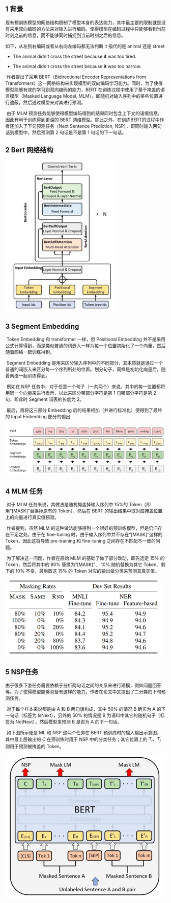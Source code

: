 ## 1 背景

​	现有预训练模型的网络结构限制了模型本身的表达能力，其中最主要的限制就是没有采用双向编码的方法来对输入进行编码。使得模型在编码过程中只能够看到当前时刻之前的信息，而不能够同时捕捉到当前时刻之后的信息。

如下，从左到右编码或者从右向左编码都无法判断 it 指代的是 animal 还是 street

- The animal didn't cross the street because **it** was too tired.

- The animal didn't cross the street because **it** was too narrow.



​	作者提出了采用 BERT（Bidirectional Encoder Representations from Transformers）这一网络结构来实现模型的双向编码学习能力。同时，为了使得模型能够有效的学习到双向编码的能力，BERT 在训练过程中使用了基于掩盖的语言模型（Masked Language Model, MLM），即随机对输入序列中的某些位置进行遮蔽，然后通过模型来对其进行预测。

​	由于 MLM 预测任务能够使得模型编码得到的结果同时包含上下文的语境信息，因此有利于训练得到更深的 BERT 网络模型。除此之外，在训练BERT的过程中作者还加入了下句预测任务（Next Sentence Prediction, NSP），即同时输入两句话到模型中，然后预测第 2 句话是不是第 1 句话的下一句话。



## 2 Bert 网络结构

![image-20221206162140268](note_images\image-20221206162140268.png)



## 3 Segment Embedding

​	Token Embedding 和 transformer 一样，但 Positional Embedding 并不是采用公式计算得到，而是类似普通的词嵌入一样为每一个位置初始化了一个向量，然后随着网络一起训练得到。

​	Segment Embedding 是用来区分输入序列中的不同部分，其本质就是通过一个普通的词嵌入来区分每一个序列所处的位置。划分句子，同样是初始化向量后，随着网络一起训练得到。

​	例如在 NSP 任务中，对于任意一个句子（一共两个）来说，其中的每一位置都将用同一个向量来进行表示，以此来区分哪部分字符是第 1 句哪部分字符是第 2 句，即此时 Segment 词表的长度为 2。

​	最后，再将这三部分 Embedding 后的结果相加（并进行标准化）便得到了最终的 Input Embedding 部分的输出

![image-20221209211656417](note_images\image-20221209211656417.png)



## 4 MLM 任务

​	对于 MLM 任务来说，其做法是随机掩盖掉输入序列中 15%的 Token（即用“[MASK]”替换掉原有的 Token），然后在 BERT 的输出结果中取对应掩盖位置上的向量进行真实值预测。

​	作者提到，虽然 MLM 的这种做法能够得到一个很好的预训练模型，但是仍旧存在不足之处。由于在 fine-tuning 时，由于输入序列中并不存在“[MASK]”这样的 Token，因此这将导致 pre-training 和 fine-tuning 之间存在不匹配不一致的问题。

​	为了解决这一问题，作者在原始 MLM 的基础了做了部分改动，即先选定 15% 的 Token，然后将其中的 80% 替换为“[MASK]”、 10% 随机替换为其它 Token、剩下的 10% 不变。最后取这 15% 的 Token 对应的输出做分类来预测其真实值。

<img src="note_images\image-20221206202322117.png" alt="image-20221206202322117" style="zoom: 67%;" />

## 5 NSP任务

​	由于很多下游任务需要依赖于分析两句话之间的关系来进行建模，例如问题回答等。为了使得模型能够具备有这样的能力，作者在论文中又提出了二分类的下句预测任务。

​	对于每个样本来说都是由 A 和 B 两句话构成，其中 50% 的情况 B 确实为 A 的下一句话（标签为 IsNext），另外的 50% 的情况是 B 为语料中其它的随机句子（标签为 NotNext），然后模型来预测 B 是否为 A 的下一句话。

​	如下图所示便是 ML 和 NSP 这两个任务在 BERT 预训练时的输入输出示意图，其中最上层输出的 *C* 在预训练时用于 NSP 中的分类任务；其它位置上的 $T_i、  T^{'}_j$ 则用于预测被掩盖的 Token。

<img src="note_images\43636006724959.png" alt="43636006724959" style="zoom:67%;" />





























